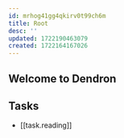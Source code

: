 ```yaml
---
id: mrhog41gg4qkirv0t99ch6m
title: Root
desc: ''
updated: 1722190463079
created: 1722164167026
---
```

## Welcome to Dendron

## Tasks

- [[task.reading]]